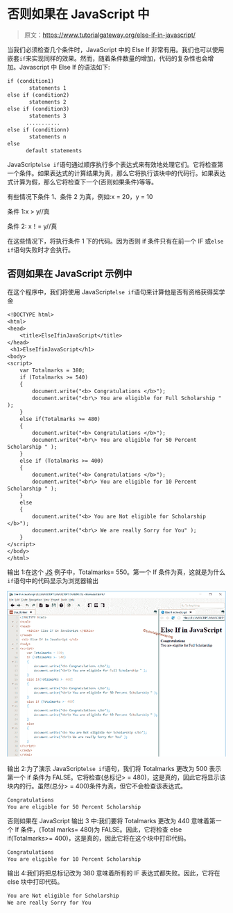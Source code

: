 # 否则如果在 JavaScript 中

> 原文：<https://www.tutorialgateway.org/else-if-in-javascript/>

当我们必须检查几个条件时，JavaScript 中的 Else If 非常有用。我们也可以使用嵌套`if`来实现同样的效果。然而，随着条件数量的增加，代码的复杂性也会增加。Javascript 中 Else If 的语法如下:

```
if (condition1)
       statements 1
else if (condition2)
       statements 2
else if (condition3)
       statements 3
      ...........
else if (conditionn)
       statements n
else
      default statements
```

JavaScript`else if`语句通过顺序执行多个表达式来有效地处理它们。它将检查第一个条件。如果表达式的计算结果为真，那么它将执行该块中的代码行。如果表达式计算为假，那么它将检查下一个(否则如果条件)等等。

有些情况下条件 1、条件 2 为真，例如:x = 20，y = 10

条件 1:x > y//真

条件 2: x！= y//真

在这些情况下，将执行条件 1 下的代码。因为否则 if 条件只有在前一个 IF 或`else if`语句失败时才会执行。

## 否则如果在 JavaScript 示例中

在这个程序中，我们将使用 JavaScript`else if`语句来计算他是否有资格获得奖学金

```
<!DOCTYPE html>
<html>
<head>
    <title>ElseIfinJavaScript</title>
</head>
 <h1>ElseIfinJavaScript</h1>
<body>
<script>
    var Totalmarks = 380;
    if (Totalmarks >= 540)
    {
        document.write("<b> Congratulations </b>"); 
        document.write("<br\> You are eligible for Full Scholarship " ); 
    }
    else if(Totalmarks >= 480)
    {
        document.write("<b> Congratulations </b>"); 
        document.write("<br\> You are eligible for 50 Percent Scholarship " ); 
    }
    else if (Totalmarks >= 400)
    {
        document.write("<b> Congratulations </b>"); 
        document.write("<br\> You are eligible for 10 Percent Scholarship " ); 
    }
    else
    {
        document.write("<b> You are Not eligible for Scholarship </b>");
        document.write("<br\> We are really Sorry for You" );    
    }
</script>
</body>
</html>
```

输出 1:在这个 [JS](https://www.tutorialgateway.org/javascript/) 例子中，Totalmarks= 550。第一个 If 条件为真，这就是为什么`if`语句中的代码显示为浏览器输出

![Else If in JavaScript 1](img/a7db2f7ee2f460c449797f14744822af.png)

输出 2:为了演示 JavaScript`else if`语句，我们将 Totalmarks 更改为 500 表示第一个 if 条件为 FALSE。它将检查(总标记> = 480)，这是真的，因此它将显示该块内的行。虽然(总分> = 400)条件为真，但它不会检查该表达式。

```
Congratulations
You are eligible for 50 Percent Scholarship
```

否则如果在 JavaScript 输出 3 中:我们要将 Totalmarks 更改为 440 意味着第一个 If 条件，(Total marks= 480)为 FALSE。因此，它将检查 else if(Totalmarks>= 400)，这是真的，因此它将在这个块中打印代码。

```
Congratulations
You are eligible for 10 Percent Scholarship
```

输出 4:我们将把总标记改为 380 意味着所有的 IF 表达式都失败。因此，它将在 else 块中打印代码。

```
You are Not eligible for Scholarship
We are really Sorry for You
```